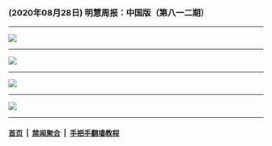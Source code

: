 ### (2020年08月28日) 明慧周报：中国版（第八一二期） 

---

<img src="http://qikan.minghui.org/mhqkpage/qikanimage/2020/08/27/mhzb_812_pdf-online1.png"/><hr/>
<img src="http://qikan.minghui.org/mhqkpage/qikanimage/2020/08/27/mhzb_812_pdf-online2.png"/><hr/>
<img src="http://qikan.minghui.org/mhqkpage/qikanimage/2020/08/27/mhzb_812_pdf-online3.png"/><hr/>
<img src="http://qikan.minghui.org/mhqkpage/qikanimage/2020/08/27/mhzb_812_pdf-online4.png"/><hr/>


#### [首页](../../../..) &nbsp;|&nbsp; [禁闻聚合](https://github.com/gfw-breaker/banned-news) &nbsp;|&nbsp; [手把手翻墙教程](https://github.com/gfw-breaker/guides) 
